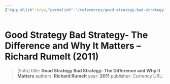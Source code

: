 ```yaml
---
{"dg-publish":true,"permalink":"/references/good-strategy-bad-strategy-the-difference-and-why-it-matters-richard-rumelt-2011/"}
---
```


# Good Strategy Bad Strategy- The Difference and Why It Matters – Richard Rumelt (2011)

> [!info]
> title: **Good Strategy Bad Strategy: The Difference and Why It Matters**
> authors: **Richard Rumelt**
> year: **2011**
> publisher: Currency
> URL: 

